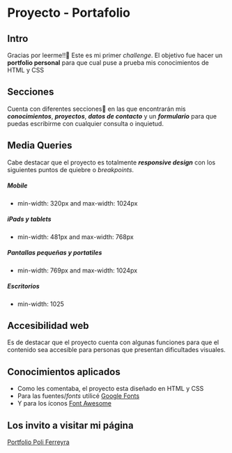 ﻿# Proyecto - Portafolio

## Intro

Gracias por leerme!!🥰 Este es mi primer _challenge_. El objetivo fue hacer un **portfolio personal** para que cual puse a prueba mis conocimientos de HTML y CSS

## Secciones

Cuenta con diferentes secciones📑 en las que encontrarán mis **_conocimientos_**, **_proyectos_**, **_datos de contacto_** y un **_formulario_** para que puedas escribirme con cualquier consulta o inquietud.

## Media Queries

Cabe destacar que el proyecto es totalmente **_responsive design_** con los siguientes puntos de quiebre o _breakpoints_.

##### Mobile

- min-width: 320px and max-width: 1024px

##### iPads y tablets

- min-width: 481px and max-width: 768px

##### Pantallas pequeñas y portatiles

- min-width: 769px and max-width: 1024px

##### Escritorios

- min-width: 1025

## Accesibilidad web

Es de destacar que el proyecto cuenta con algunas funciones para que el contenido sea accesible para personas que presentan dificultades visuales.

## Conocimientos aplicados

- Como les comentaba, el proyecto esta diseñado en HTML y CSS
- Para las fuentes/*fonts* utilicé [Google Fonts](https://fonts.google.com/ "Google Fonts")
- Y para los íconos [Font Awesome](https://fontawesome.com/icons "Font Awesome")

## Los invito a visitar mi página

[Portfolio Poli Ferreyra](https://poliferreyra.github.io/proyecto-portafolio/)
